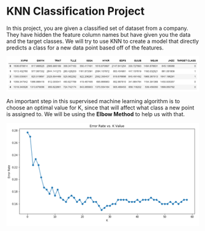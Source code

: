 # KNN Classification Project

In this project, you are given a classified set of dataset from a company. They have hidden the feature column names but have given you the data and the target classes. We will try to use KNN to create a model that directly predicts a class for a new data point based off of the features.

![dataframe_head](https://github.com/27caribou/knn-classification-project/blob/main/images/dataframe-head.png)

An important step in this supervised machine learning algorithm is to choose an optimal value for K, since that will affect what class a new point is assigned to. We will be using the **Elbow Method** to help us with that.

![elbow_method](https://github.com/27caribou/knn-classification-project/blob/main/images/choosing-k-elbow-method.png)
